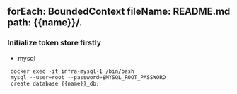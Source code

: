 
forEach: BoundedContext
fileName: README.md
path: {{name}}/.
---
### Initialize token store firstly

- mysql
```
 docker exec -it infra-mysql-1 /bin/bash
 mysql --user=root --password=$MYSQL_ROOT_PASSWORD
 create database {{name}}_db;
```
